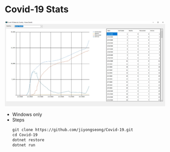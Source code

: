 # Covid-19 Stats

![Screen](/images/screen.jpg)

- Windows only
- Steps
    ```command
    git clone https://github.com/jiyongseong/Covid-19.git
    cd Covid-19
    dotnet restore
    dotnet run
    ```
